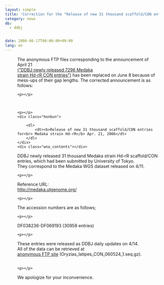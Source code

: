 ```yaml
---
layout: simple
title: 'Correction for the "Release of new 31 thousand scaffold/CON entries for Medaka strain Hd-rR (Apr.21)'
category: news
db:
  - ddbj


date: 2006-06-17T00:00:00+09:00
lang: en
---
```


<html>
<dd>The anonymous FTP files corresponding to the announcement of April 21<br> <a href="/whatsnew/2006-e.html#060421">("DDBJ newly released 7296 Medaka<br> strain Hd-rR CON entries")</a> has been replaced on June 8 because of<br> mess-ups of their gap lengths. The corrected announcement is as follows:

    <p></p>
</dd>
<dd> 

    <p></p>
    <div class="honbun">

        <dl>
            <dt><b>Release of new 31 thousand scaffold/CON entries for<br> Medaka strain Hd-rR</b> Apr. 21, 2006</dt>
        </dl>
    </div>
    <div class="wna_contents"></div>
</dd>
<dd>DDBJ newly released 31 thousand Medaka strain Hd-rR scaffold/CON<br> entries, which had been submitted by University of Tokyo.<br> They correspond to the Medaka WGS dataset released on 4/11.

    <p></p>
</dd>
<dd>Reference URL:<br> <a href="http://medaka.utgenome.org/" target="_blank">http://medaka.utgenome.org/</a>

    <p></p>
</dd>
<dd>The accession numbers are as follows;

    <p></p>
</dd>
<dd>DF038236-DF069193 (30958 entries)

    <p></p>
</dd>
<dd>These entries were released as DDBJ daily updates on 4/14.<br> All of the data can be retrieved at<br> <a href="https://ddbj.nig.ac.jp/public/ddbj_database/mass/Oryzias_latipes_CON/">anonymous FTP site</a> (Oryzias_latipes_CON_060524_1.seq.gz). </dd>
<dd> 

    <p></p>
</dd>
<dd>We apologize for your inconvenience.</dd>
</html>
